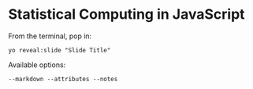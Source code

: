 
# Statistical Computing in JavaScript

From the terminal, pop in:

  ```yo reveal:slide "Slide Title"```

Available options:

 ```--markdown --attributes --notes```

